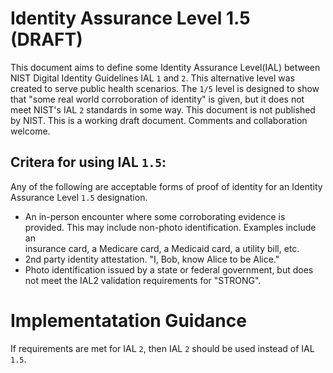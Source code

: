 Identity Assurance Level 1.5 (DRAFT)
====================================


This document aims to define some Identity Assurance Level(IAL) between NIST Digital Identity Guidelines IAL `1` and `2`. This alternative level was created to serve public health scenarios.  The `1/5` level is designed to show that "some real world corroboration of identity" is given, but it does not meet NIST's IAL `2` standards in some way.  This document is not published by NIST. This is a working draft document.  Comments and collaboration welcome. 



Critera for using IAL `1.5`:
----------------------------

Any of the following are acceptable forms of proof of identity for an Identity Assurance Level  `1.5` designation.

* An in-person encounter where some corroborating evidence is provided. This may include non-photo identification. Examples include an  
insurance card, a Medicare card, a Medicaid card, a utility bill, etc.
* 2nd party identity attestation.  "I, Bob, know Alice to be Alice."
* Photo identification issued by a state or federal government, but does not meet the IAL2 validation requirements for "STRONG".



Implementatation Guidance
=========================

If requirements are met for IAL `2`, then IAL `2` should be used instead of IAL `1.5`.
